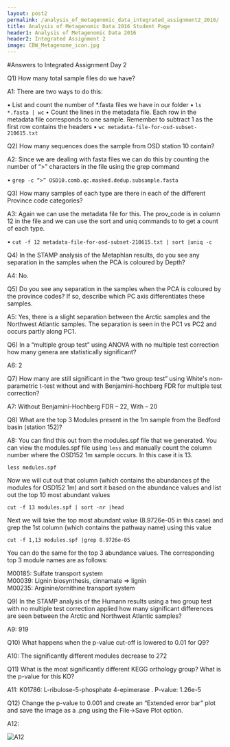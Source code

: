 ```yaml
---
layout: post2
permalink: /analysis_of_metagenomic_data_integrated_assignment2_2016/
title: Analysis of Metagenomic Data 2016 Student Page
header1: Analysis of Metagenomic Data 2016
header2: Integrated Assignment 2
image: CBW_Metagenome_icon.jpg
---
```


#Answers to Integrated Assignment Day 2

Q1) How many total sample files do we have?

A1: There are two ways to do this:

• List and count the number of \*.fasta files we have in our folder
• `ls *.fasta | wc`
• Count the lines in the metadata file. Each row in the metadata file corresponds to one sample. Remember to subtract 1 as the first row contains the headers
• `wc metadata-file-for-osd-subset-210615.txt`

Q2) How many sequences does the sample from OSD station 10 contain?

A2: Since we are dealing with fasta files we can do this by counting the number of “\>” characters in the file using the grep command

• `grep -c “>” OSD10.comb.qc.masked.dedup.subsample.fasta`

Q3) How many samples of each type are there in each of the different Province code categories?

A3: Again we can use the metadata file for this. The prov_code is in column 12 in the file and
we can use the sort and uniq commands to to get a count of each type.

• `cut -f 12 metadata-file-for-osd-subset-210615.txt | sort |uniq -c`

Q4) In the STAMP analysis of the Metaphlan results, do you see any separation in the
samples when the PCA is coloured by Depth?

A4: No.

Q5) Do you see any separation in the samples when the PCA is coloured by the province
codes? If so, describe which PC axis differentiates these samples.

A5: Yes, there is a slight separation between the Arctic samples and the Northwest Atlantic
samples. The separation is seen in the PC1 vs PC2 and occurs partly along PC1.

Q6) In a “multiple group test” using ANOVA with no multiple test correction how many
genera are statistically significant?

A6: 2

Q7) How many are still significant in the “two group test” using White's non-parametric
t-test without and with Benjamini-hochberg FDR for multiple test correction?

A7: Without Benjamini-Hochberg FDR – 22, With – 20

Q8) What are the top 3 Modules present in the 1m sample from the Bedford basin (station
152)?

A8: You can find this out from the modules.spf file that we generated. You can view the modules.spf file using `less` and manually count the column number where the
OSD152 1m sample occurs. In this case it is 13.

`less modules.spf`

Now we will cut out that column (which contains the abundances pf the modules for OSD152 1m) and
sort it based on the abundance values and list out the top 10 most abundant values

`cut -f 13 modules.spf | sort -nr |head`

Next we will take the top most abundant value (8.9726e-05 in this case) and grep the 1st column (which
contains the pathway name) using this value

`cut -f 1,13 modules.spf |grep 8.9726e-05`

You can do the same for the top 3 abundance values. The corresponding top 3 module names are as
follows:

M00185: Sulfate transport system   
M00039: Lignin biosynthesis, cinnamate => lignin   
M00235: Arginine/ornithine transport system   

Q9) In the STAMP analysis of the Humann results using a two group test with no multiple
test correction applied how many significant differences are seen between the Arctic and
Northwest Atlantic samples?

A9: 919

Q10) What happens when the p-value cut-off is lowered to 0.01 for Q9?

A10: The significantly different modules decrease to 272

Q11) What is the most significantly different KEGG orthology group? What is the p-value
for this KO?

A11: K01786: L-ribulose-5-phosphate 4-epimerase . P-value: 1.26e-5

Q12) Change the p-value to 0.001 and create an “Extended error bar” plot and save the image as
a .png using the File->Save Plot option.

A12:

![A12](https://github.com/bioinformatics-ca/bioinformatics-ca.github.io/blob/master/2016_workshops/metagenomics/integrated_assignment2_image.jpg?raw=true)
